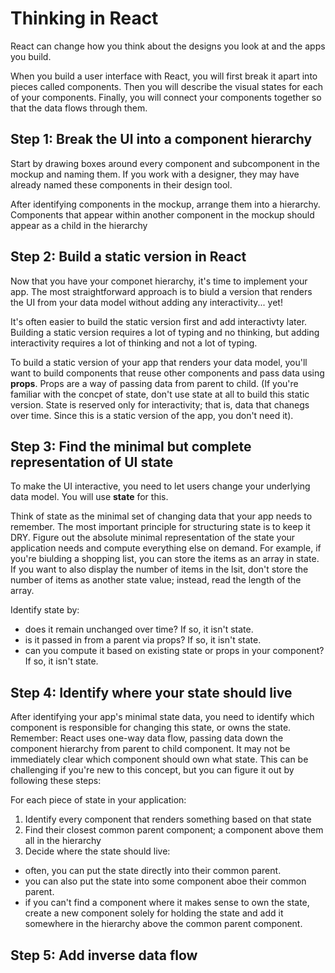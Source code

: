 # Thinking in React

React can change how you think about the designs you look at and the apps you
build. 

When you build a user interface with React, you will first break it apart into
pieces called components. Then you will describe the visual states for each of
your components. Finally, you will connect your components together so that the
data flows through them. 

## Step 1:  Break the UI into a component hierarchy

Start by drawing boxes around every component and subcomponent in the mockup and
naming them. If you work with a designer, they may have already named these
components in their design tool. 

After identifying components in the mockup, arrange them into a hierarchy.
Components that appear within another component in the mockup should appear as a
child in the hierarchy

## Step 2:  Build a static version in React

Now that you have your componet hierarchy, it's time to implement your app.
The most straightforward approach is to biuld a version that renders the UI from
your data model without adding any interactivity... yet! 

It's often easier to build the static version first and add interactivty later.
Building a static version requires a lot of typing and no thinking, but adding
interactivity requires a lot of thinking and not a lot of typing. 

To build a static version of your app that renders your data model, you'll want
to build components that reuse other components and pass data using **props**.
Props are a way of passing data from parent to child.  (If you're familiar with
the concpet of state, don't use state at all to build this static version.
State is reserved only for interactivity; that is, data that chanegs over time.
Since this is a static version of the app, you don't need it). 

## Step 3:  Find the minimal but complete representation of UI state
To make the UI interactive, you need to let users change your underlying data
model.  You will use **state** for this.  

Think of state as the minimal set of changing data that your app needs to
remember. The most important principle for structuring state is to keep it DRY.
Figure out the absolute minimal representation of the state your application
needs and compute everything else on demand.  For example, if you're biulding a
shopping list, you can store the items as an array in state.  If you want to
also display the number of items in the lsit, don't store the number of items as
another state value; instead, read the length of the array. 

Identify state by:  
- does it remain unchanged over time?  If so, it isn't state. 
- is it passed in from a parent via props?  If so, it isn't state. 
- can you compute it based on existing state or props in your component?  If so,
  it isn't state. 

## Step 4:  Identify where your state should live

After identifying your app's minimal state data, you need to identify which
component is responsible for changing this state, or owns the state. Remember:
React uses one-way data flow, passing data down the component hierarchy from
parent to child component.  It may not be immediately clear which component
should own what state.  This can be challenging if you're new to this concept,
but you can figure it out by following these steps:  

For each piece of state in your application: 
1. Identify every component that renders something based on that state
2. Find their closest common parent component; a component above them all in the
   hierarchy
3. Decide where the state should live: 

- often, you can put the state directly into their common parent. 
- you can also put the state into some component aboe their common parent. 
- if you can't find a component where it makes sense to own the state, create a
  new component solely for holding the state and add it somewhere in the
  hierarchy above the common parent component. 

## Step 5:  Add inverse data flow


